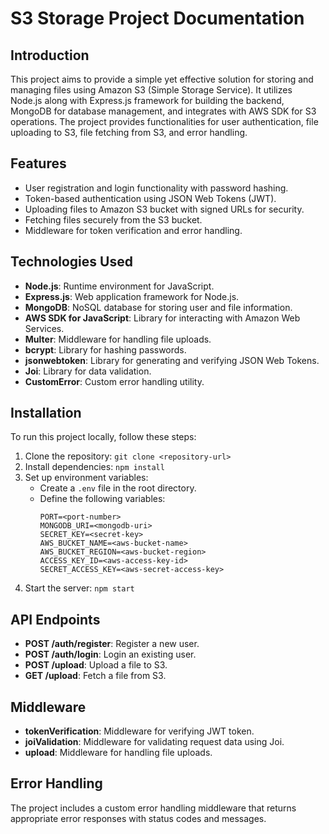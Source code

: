 # S3 Storage Project Documentation

## Introduction

This project aims to provide a simple yet effective solution for storing and managing files using Amazon S3 (Simple Storage Service). It utilizes Node.js along with Express.js framework for building the backend, MongoDB for database management, and integrates with AWS SDK for S3 operations. The project provides functionalities for user authentication, file uploading to S3, file fetching from S3, and error handling.

## Features

- User registration and login functionality with password hashing.
- Token-based authentication using JSON Web Tokens (JWT).
- Uploading files to Amazon S3 bucket with signed URLs for security.
- Fetching files securely from the S3 bucket.
- Middleware for token verification and error handling.

## Technologies Used

- **Node.js**: Runtime environment for JavaScript.
- **Express.js**: Web application framework for Node.js.
- **MongoDB**: NoSQL database for storing user and file information.
- **AWS SDK for JavaScript**: Library for interacting with Amazon Web Services.
- **Multer**: Middleware for handling file uploads.
- **bcrypt**: Library for hashing passwords.
- **jsonwebtoken**: Library for generating and verifying JSON Web Tokens.
- **Joi**: Library for data validation.
- **CustomError**: Custom error handling utility.

## Installation

To run this project locally, follow these steps:

1. Clone the repository: `git clone <repository-url>`
2. Install dependencies: `npm install`
3. Set up environment variables:
   - Create a `.env` file in the root directory.
   - Define the following variables:
     ```
     PORT=<port-number>
     MONGODB_URI=<mongodb-uri>
     SECRET_KEY=<secret-key>
     AWS_BUCKET_NAME=<aws-bucket-name>
     AWS_BUCKET_REGION=<aws-bucket-region>
     ACCESS_KEY_ID=<aws-access-key-id>
     SECRET_ACCESS_KEY=<aws-secret-access-key>
     ```
4. Start the server: `npm start`

## API Endpoints

- **POST /auth/register**: Register a new user.
- **POST /auth/login**: Login an existing user.
- **POST /upload**: Upload a file to S3.
- **GET /upload**: Fetch a file from S3.

## Middleware

- **tokenVerification**: Middleware for verifying JWT token.
- **joiValidation**: Middleware for validating request data using Joi.
- **upload**: Middleware for handling file uploads.

## Error Handling

The project includes a custom error handling middleware that returns appropriate error responses with status codes and messages.

